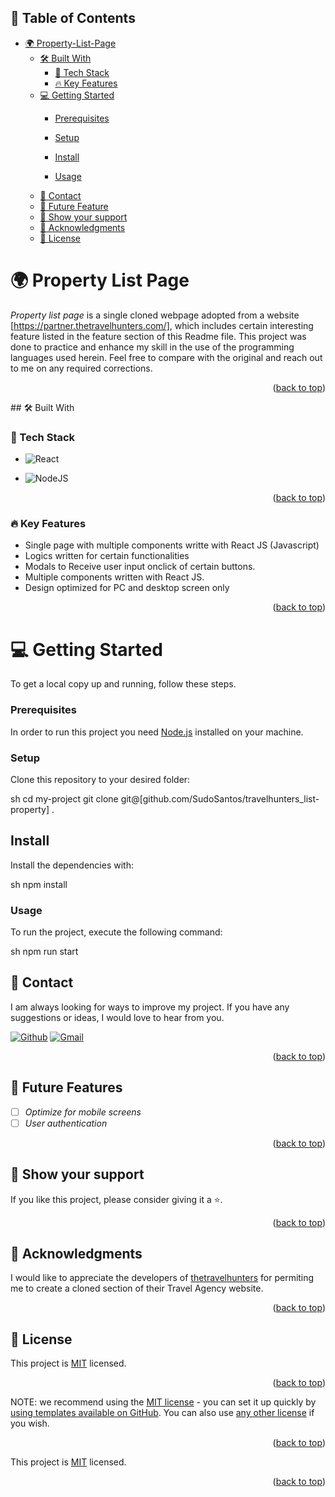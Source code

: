 ## 📑 Table of Contents
- [🌍 Property-List-Page](#-property-list-page)
  - [🛠 Built With](#-built-with)
    - [🧰 Tech Stack](#-tech-stack)
    - [🔥 Key Features](#-key-features)
  - [💻 Getting Started](#-getting-started)
    - [Prerequisites](#prerequisites)
    - [Setup](#setup)
      
    - [Install](#install)
    - [Usage](#usage)
  - [📧 Contact](#-contact)
  - [🔭 Future Feature](#-future-features)
  - [💖 Show your support](#-show-your-support)
  - [🙏 Acknowledgments](#-acknowledgments)
  - [📝 License](#-license)


# 🌍 Property List Page

*Property list page* is a single cloned webpage adopted from a website [https://partner.thetravelhunters.com/], which includes certain interesting feature listed in the feature section of this Readme file. This project was done to practice and enhance my skill in the use of the programming languages used herein. Feel free to compare with the original and reach out to me on any required corrections.


<p align="right">(<a href="#readme-top">back to top</a>)</p>
## 🛠 Built With

### 🧰 Tech Stack

- ![React](https://img.shields.io/badge/react-%2320232a.svg?style=for-the-badge&logo=react&logoColor=%2361DAFB)

- ![NodeJS](https://img.shields.io/badge/node.js-6DA55F?style=for-the-badge&logo=node.js&logoColor=white)


<p align="right">(<a href="#readme-top">back to top</a>)</p>

### 🔥 Key Features

- Single page with multiple components writte with React JS (Javascript)
- Logics written for certain functionalities
- Modals to Receive user input onclick of certain buttons.
- Multiple components written with React JS.
- Design optimized for PC and desktop screen only

<p align="right">(<a href="#readme-top">back to top</a>)</p>


# 💻 Getting Started

To get a local copy up and running, follow these steps.

### Prerequisites

In order to run this project you need [Node.js](https://nodejs.org/en/) installed on your machine.

### Setup

Clone this repository to your desired folder:

sh
  cd my-project
  git clone git@[github.com/SudoSantos/travelhunters_list-property] .


## Install

Install the dependencies with:

sh
  npm install


### Usage

To run the project, execute the following command:

sh
  npm run start


## 📧 Contact 

I am always looking for ways to improve my project. If you have any suggestions or ideas, I would love to hear from you.

[![Github](https://img.shields.io/badge/GitHub-673AB7?style=for-the-badge&logo=github&logoColor=white)](https://github.com/sudosantos)
[![Gmail](https://img.shields.io/badge/Gmail-D14836?style=for-the-badge&logo=gmail&logoColor=white)](mailto:tonydrewnumbew11@gmail.com)

<p align="right">(<a href="#readme-top">back to top</a>)</p>

## 🔭 Future Features

- [ ] *Optimize for mobile screens*
- [ ] *User authentication*

<p align="right">(<a href="#readme-top">back to top</a>)</p>


## 💖 Show your support 

If you like this project, please consider giving it a ⭐.

<p align="right">(<a href="#readme-top">back to top</a>)</p>

## 🙏 Acknowledgments 

I would like to appreciate the developers of [thetravelhunters](https://www.thetravelhunters.com/) for permiting me to create a cloned section of their Travel Agency website.


<p align="right">(<a href="#readme-top">back to top</a>)</p>


## 📝 License

This project is [MIT](MIT.md) licensed.

<p align="right">(<a href="#readme-top">back to top</a>)</p>

NOTE: we recommend using the [MIT license](https://choosealicense.com/licenses/mit/) - you can set it up quickly by [using templates available on GitHub](https://docs.github.com/en/communities/setting-up-your-project-for-healthy-contributions/adding-a-license-to-a-repository). You can also use [any other license](https://choosealicense.com/licenses/) if you wish.

<p align="right">(<a href="#readme-top">back to top</a>)</p>

This project is [MIT](./LICENSE) licensed.

<p align="right">(<a href="#readme-top">back to top</a>)</p>
